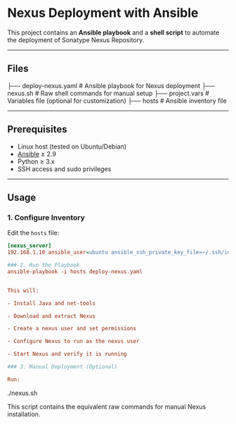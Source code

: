 # Nexus Deployment with Ansible

This project contains an **Ansible playbook** and a **shell script** to automate the deployment of Sonatype Nexus Repository.

---

## Files
├── deploy-nexus.yaml # Ansible playbook for Nexus deployment
├── nexus.sh # Raw shell commands for manual setup
├── project.vars # Variables file (optional for customization)
├── hosts # Ansible inventory file

---

## Prerequisites
- Linux host (tested on Ubuntu/Debian)  
- [Ansible](https://docs.ansible.com/) ≥ 2.9  
- Python ≥ 3.x  
- SSH access and sudo privileges  

---

## Usage

### 1. Configure Inventory
Edit the `hosts` file:
```ini
[nexus_server]
192.168.1.10 ansible_user=ubuntu ansible_ssh_private_key_file=~/.ssh/id_rsa

### 2. Run the Playbook
ansible-playbook -i hosts deploy-nexus.yaml


This will:

- Install Java and net-tools

- Download and extract Nexus

- Create a nexus user and set permissions

- Configure Nexus to run as the nexus user

- Start Nexus and verify it is running

### 3. Manual Deployment (Optional)

Run:
```
./nexus.sh


This script contains the equivalent raw commands for manual Nexus installation.